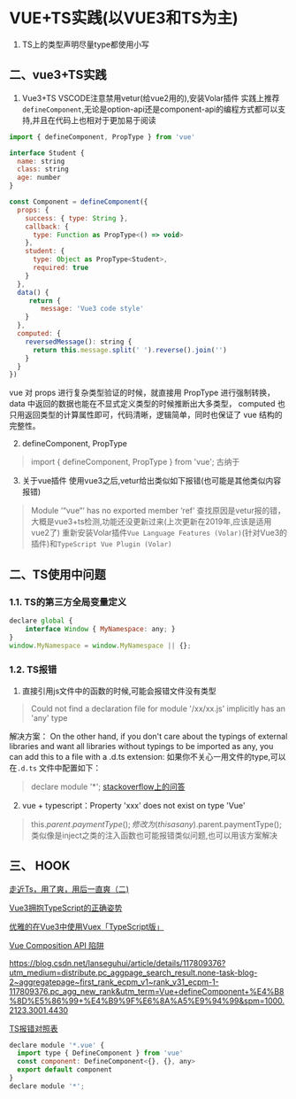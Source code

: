 # VUE+TS实践(以VUE3和TS为主)
1. TS上的类型声明尽量type都使用小写

 
## 二、vue3+TS实践
1. Vue3+TS
 VSCODE注意禁用vetur(给vue2用的),安装Volar插件 
 实践上推荐`defineComponent`,无论是option-api还是component-api的编程方式都可以支持,并且在代码上也相对于更加易于阅读

```javascript
import { defineComponent, PropType } from 'vue'

interface Student {
  name: string
  class: string
  age: number
}

const Component = defineComponent({
  props: {
    success: { type: String },
    callback: {
      type: Function as PropType<() => void>
    },
    student: {
      type: Object as PropType<Student>,
      required: true
    }
  },
  data() {
     return {
      	message: 'Vue3 code style'
    }
  },
  computed: {
    reversedMessage(): string {
      return this.message.split(' ').reverse().join('')
    }
  }
})

```
vue 对 props 进行复杂类型验证的时候，就直接用 PropType 进行强制转换， data 中返回的数据也能在不显式定义类型的时候推断出大多类型， computed 也只用返回类型的计算属性即可，代码清晰，逻辑简单，同时也保证了 vue 结构的完整性。

2. defineComponent, PropType
> import { defineComponent, PropType } from 'vue';
古纳于
 

3. 关于vue插件
使用vue3之后,vetur给出类似如下报错(也可能是其他类似内容报错)
>Module ‘“vue“‘ has no exported member ‘ref‘
查找原因是vetur报的错，大概是vue3+ts检测,功能还没更新过来(上次更新在2019年,应该是适用vue2了)
重新安装Volar插件`Vue Language Features (Volar)`(针对Vue3的插件)和`TypeScript Vue Plugin (Volar)`



## 二、TS使用中问题

### 1.1. TS的第三方全局变量定义
```javascript
declare global {
    interface Window { MyNamespace: any; }
}
window.MyNamespace = window.MyNamespace || {};
```
 

### 1.2. TS报错
1. 直接引用js文件中的函数的时候,可能会报错文件没有类型 
>Could not find a declaration file for module '/xx/xx.js' implicitly has an 'any' type

解决方案：
 On the other hand, if you don't care about the typings of external libraries and want all libraries without typings to be imported as any, you can add this to a file with a .d.ts extension:
 如果你不关心一用文件的type,可以在`.d.ts` 文件中配置如下：
>declare module '*';
[stackoverflow上的问答](https://stackoverflow.com/questions/41292559/could-not-find-a-declaration-file-for-module-module-name-path-to-module-nam)
2. vue + typescript：Property 'xxx' does not exist on type 'Vue'
> this.$parent.paymentType();
修改为
>(this as any).$parent.paymentType();
类似像是inject之类的注入函数也可能报错类似问题,也可以用该方案解决

## 三、 HOOK

[走近Ts，用了爽，用后一直爽（二)](https://segmentfault.com/a/1190000038540091)

[Vue3拥抱TypeScript的正确姿势](https://juejin.cn/post/6875713523968802829)

[优雅的在Vue3中使用Vuex「TypeScript版」](https://www.imsle.com/archives/105.html)


[Vue Composition API 陷阱](https://mp.weixin.qq.com/s?__biz=Mzg4MTYwMzY1Mw==&mid=2247496480&idx=1&sn=eec778b7d6a6709dfc86bd525ea89a52&source=41#wechat_redirect)



https://blog.csdn.net/lanseguhui/article/details/117809376?utm_medium=distribute.pc_aggpage_search_result.none-task-blog-2~aggregatepage~first_rank_ecpm_v1~rank_v31_ecpm-1-117809376.pc_agg_new_rank&utm_term=Vue+defineComponent+%E4%B8%8D%E5%86%99+%E4%B9%9F%E6%8A%A5%E9%94%99&spm=1000.2123.3001.4430

[TS报错对照表](https://blog.csdn.net/weixin_42659625/article/details/81002985)

```javascript
declare module '*.vue' {
  import type { DefineComponent } from 'vue'
  const component: DefineComponent<{}, {}, any>
  export default component
}
declare module '*';
